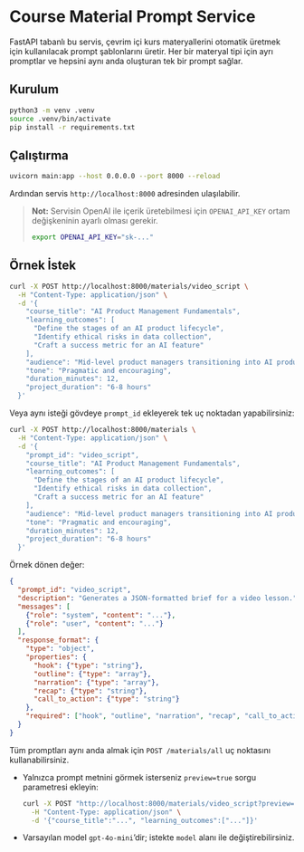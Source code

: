 # Course Material Prompt Service

FastAPI tabanlı bu servis, çevrim içi kurs materyallerini otomatik üretmek için kullanılacak prompt şablonlarını üretir. Her bir materyal tipi için ayrı promptlar ve hepsini aynı anda oluşturan tek bir prompt sağlar.

## Kurulum

```bash
python3 -m venv .venv
source .venv/bin/activate
pip install -r requirements.txt
```

## Çalıştırma

```bash
uvicorn main:app --host 0.0.0.0 --port 8000 --reload
```

Ardından servis `http://localhost:8000` adresinden ulaşılabilir.

> **Not:** Servisin OpenAI ile içerik üretebilmesi için `OPENAI_API_KEY` ortam değişkeninin ayarlı olması gerekir.
>
> ```bash
> export OPENAI_API_KEY="sk-..."
> ```

## Örnek İstek

```bash
curl -X POST http://localhost:8000/materials/video_script \
  -H "Content-Type: application/json" \
  -d '{
    "course_title": "AI Product Management Fundamentals",
    "learning_outcomes": [
      "Define the stages of an AI product lifecycle",
      "Identify ethical risks in data collection",
      "Craft a success metric for an AI feature"
    ],
    "audience": "Mid-level product managers transitioning into AI products",
    "tone": "Pragmatic and encouraging",
    "duration_minutes": 12,
    "project_duration": "6-8 hours"
  }'
```

Veya aynı isteği gövdeye `prompt_id` ekleyerek tek uç noktadan yapabilirsiniz:

```bash
curl -X POST http://localhost:8000/materials \
  -H "Content-Type: application/json" \
  -d '{
    "prompt_id": "video_script",
    "course_title": "AI Product Management Fundamentals",
    "learning_outcomes": [
      "Define the stages of an AI product lifecycle",
      "Identify ethical risks in data collection",
      "Craft a success metric for an AI feature"
    ],
    "audience": "Mid-level product managers transitioning into AI products",
    "tone": "Pragmatic and encouraging",
    "duration_minutes": 12,
    "project_duration": "6-8 hours"
  }'
```

Örnek dönen değer:

```json
{
  "prompt_id": "video_script",
  "description": "Generates a JSON-formatted brief for a video lesson.",
  "messages": [
    {"role": "system", "content": "..."},
    {"role": "user", "content": "..."}
  ],
  "response_format": {
    "type": "object",
    "properties": {
      "hook": {"type": "string"},
      "outline": {"type": "array"},
      "narration": {"type": "array"},
      "recap": {"type": "string"},
      "call_to_action": {"type": "string"}
    },
    "required": ["hook", "outline", "narration", "recap", "call_to_action"]
  }
}
```

Tüm promptları aynı anda almak için `POST /materials/all` uç noktasını kullanabilirsiniz.

- Yalnızca prompt metnini görmek isterseniz `preview=true` sorgu parametresi ekleyin:

  ```bash
  curl -X POST "http://localhost:8000/materials/video_script?preview=true" \
    -H "Content-Type: application/json" \
    -d '{"course_title":"...", "learning_outcomes":["..."]}'
  ```

- Varsayılan model `gpt-4o-mini`’dir; istekte `model` alanı ile değiştirebilirsiniz.
